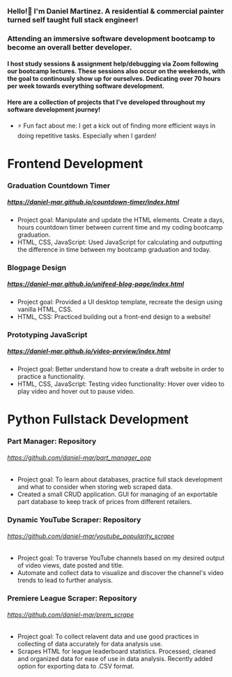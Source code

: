 ### Hello!👋 I'm Daniel Martinez. A residential & commercial painter turned self taught full stack engineer!
### Attending an immersive software development bootcamp to become an overall better developer.
#### I host study sessions & assignment help/debugging via Zoom following our bootcamp lectures. These sessions also occur on the weekends, with the goal to continously show up for ourselves. Dedicating over 70 hours per week towards everything software development.

#### Here are a collection of projects that I've developed throughout my software development journey!

- ⚡ Fun fact about me: I get a kick out of finding more efficient ways in doing repetitive tasks. Especially when I garden!

# Frontend Development

### Graduation Countdown Timer
##### https://daniel-mar.github.io/countdown-timer/index.html
- Project goal: Manipulate and update the HTML elements. Create a days, hours countdown timer between current time and my coding bootcamp graduation.
- HTML, CSS, JavaScript: Used JavaScript for calculating and outputting the difference in time between my bootcamp graduation and today.

### Blogpage Design
##### https://daniel-mar.github.io/unifeed-blog-page/index.html
- Project goal: Provided a UI desktop template, recreate the design using vanilla HTML, CSS.
- HTML, CSS: Practiced building out a front-end design to a website! 

### Prototyping JavaScript
##### https://daniel-mar.github.io/video-preview/index.html
- Project goal: Better understand how to create a draft website in order to practice a functionality.
- HTML, CSS, JavaScript: Testing video functionality: Hover over video to play video and hover out to pause video.

# Python Fullstack Development

### Part Manager: Repository
###### https://github.com/daniel-mar/part_manager_oop
- Project goal: To learn about databases, practice full stack development and what to consider when storing web scraped data.
- Created a small CRUD application. GUI for managing of an exportable part database to keep track of prices from different retailers. 

### Dynamic YouTube Scraper: Repository
###### https://github.com/daniel-mar/youtube_popularity_scrape
- Project goal: To traverse YouTube channels based on my desired output of video views, date posted and title.
- Automate and collect data to visualize and discover the channel's video trends to lead to further analysis.

### Premiere League Scraper: Repository
###### https://github.com/daniel-mar/prem_scrape
- Project goal: To collect relavent data and use good practices in collecting of data accurately for data analysis use. 
- Scrapes HTML for league leaderboard statistics. Processed, cleaned and organized data for ease of use in data analysis. Recently added option for exporting data to .CSV format.

<!--
**daniel-mar/daniel-mar** is a ✨ _special_ ✨ repository because its `README.md` (this file) appears on your GitHub profile.

Here are some ideas to get you started:

- 🔭 I’m currently working on ...
- 🌱 I’m currently learning ...
- 👯 I’m looking to collaborate on ...
- 🤔 I’m looking for help with ...
- 💬 Ask me about ...
- 📫 How to reach me: ...
- 😄 Pronouns: ...
-->
